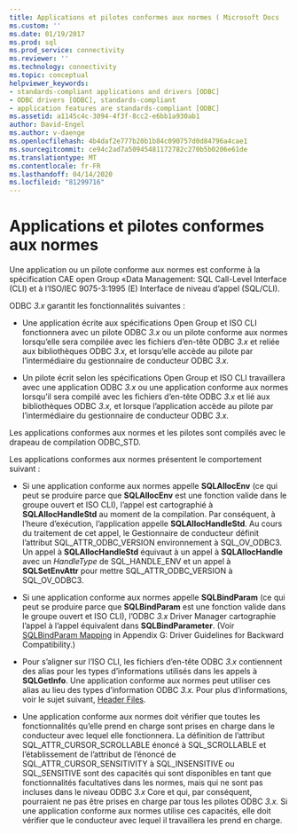 ```yaml
---
title: Applications et pilotes conformes aux normes ( Microsoft Docs
ms.custom: ''
ms.date: 01/19/2017
ms.prod: sql
ms.prod_service: connectivity
ms.reviewer: ''
ms.technology: connectivity
ms.topic: conceptual
helpviewer_keywords:
- standards-compliant applications and drivers [ODBC]
- ODBC drivers [ODBC], standards-compliant
- application features are standards-compliant [ODBC]
ms.assetid: a1145c4c-3094-4f3f-8cc2-e6bb1a930ab1
author: David-Engel
ms.author: v-daenge
ms.openlocfilehash: 4b4daf2e777b20b1b84c090757d0d84796a4cae1
ms.sourcegitcommit: ce94c2ad7a50945481172782c270b5b0206e61de
ms.translationtype: MT
ms.contentlocale: fr-FR
ms.lasthandoff: 04/14/2020
ms.locfileid: "81299716"
---
```

# <a name="standards-compliant-applications-and-drivers"></a>Applications et pilotes conformes aux normes
Une application ou un pilote conforme aux normes est conforme à la spécification CAE open Group «Data Management: SQL Call-Level Interface (CLI) et à l’ISO/IEC 9075-3:1995 (E) Interface de niveau d’appel (SQL/CLI).  
  
 ODBC *3.x* garantit les fonctionnalités suivantes :  
  
-   Une application écrite aux spécifications Open Group et ISO CLI fonctionnera avec un pilote ODBC *3.x* ou un pilote conforme aux normes lorsqu’elle sera compilée avec les fichiers d’en-tête ODBC *3.x* et reliée aux bibliothèques ODBC *3.x,* et lorsqu’elle accède au pilote par l’intermédiaire du gestionnaire de conducteur ODBC *3.x.*  
  
-   Un pilote écrit selon les spécifications Open Group et ISO CLI travaillera avec une application ODBC *3.x* ou une application conforme aux normes lorsqu’il sera compilé avec les fichiers d’en-tête ODBC *3.x* et lié aux bibliothèques ODBC *3.x,* et lorsque l’application accède au pilote par l’intermédiaire du gestionnaire de conducteur ODBC *3.x.*  
  
 Les applications conformes aux normes et les pilotes sont compilés avec le drapeau de compilation ODBC_STD.  
  
 Les applications conformes aux normes présentent le comportement suivant :  
  
-   Si une application conforme aux normes appelle **SQLAllocEnv** (ce qui peut se produire parce que **SQLAllocEnv** est une fonction valide dans le groupe ouvert et ISO CLI), l’appel est cartographié à **SQLAllocHandleStd** au moment de la compilation. Par conséquent, à l’heure d’exécution, l’application appelle **SQLAllocHandleStd**. Au cours du traitement de cet appel, le Gestionnaire de conducteur définit l’attribut SQL_ATTR_ODBC_VERSION environnement à SQL_OV_ODBC3. Un appel à **SQLAllocHandleStd** équivaut à un appel à **SQLAllocHandle** avec un *HandleType* de SQL_HANDLE_ENV et un appel à **SQLSetEnvAttr** pour mettre SQL_ATTR_ODBC_VERSION à SQL_OV_ODBC3.  
  
-   Si une application conforme aux normes appelle **SQLBindParam** (ce qui peut se produire parce que **SQLBindParam** est une fonction valide dans le groupe ouvert et ISO CLI), l’ODBC *3.x* Driver Manager cartographie l’appel à l’appel équivalent dans **SQLBindParameter**. (Voir [SQLBindParam Mapping](../../../odbc/reference/appendixes/sqlbindparam-mapping.md) in Appendix G: Driver Guidelines for Backward Compatibility.)  
  
-   Pour s’aligner sur l’ISO CLI, les fichiers d’en-tête ODBC *3.x* contiennent des alias pour les types d’informations utilisés dans les appels à **SQLGetInfo**. Une application conforme aux normes peut utiliser ces alias au lieu des types d’information ODBC *3.x.* Pour plus d’informations, voir le sujet suivant, [Header Files](../../../odbc/reference/develop-app/header-files.md).  
  
-   Une application conforme aux normes doit vérifier que toutes les fonctionnalités qu’elle prend en charge sont prises en charge dans le conducteur avec lequel elle fonctionnera. La définition de l’attribut SQL_ATTR_CURSOR_SCROLLABLE énoncé à SQL_SCROLLABLE et l’établissement de l’attribut de l’énoncé de SQL_ATTR_CURSOR_SENSITIVITY à SQL_INSENSITIVE ou SQL_SENSITIVE sont des capacités qui sont disponibles en tant que fonctionnalités facultatives dans les normes, mais qui ne sont pas incluses dans le niveau ODBC *3.x* Core et qui, par conséquent, pourraient ne pas être prises en charge par tous les pilotes ODBC *3.x.* Si une application conforme aux normes utilise ces capacités, elle doit vérifier que le conducteur avec lequel il travaillera les prend en charge.
